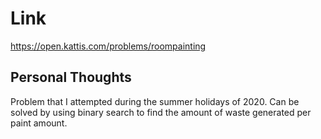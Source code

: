 # Link

https://open.kattis.com/problems/roompainting

## Personal Thoughts

Problem that I attempted during the summer holidays of 2020. Can be solved by using binary search to find the amount of waste generated per paint amount.

